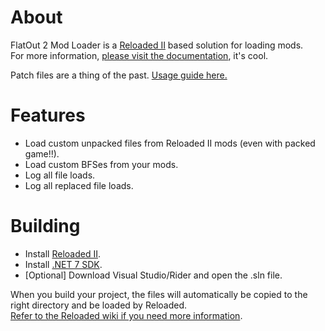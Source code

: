 # About

FlatOut 2 Mod Loader is a [Reloaded II](https://reloaded-project.github.io/Reloaded-II/) based solution for loading mods.  
For more information, [please visit the documentation](https://sewer56.dev/FlatOut2.Utils.ModLoader/), it's cool.  

Patch files are a thing of the past. [Usage guide here.](https://sewer56.dev/FlatOut2.Utils.ModLoader/usage.md)

# Features

- Load custom unpacked files from Reloaded II mods (even with packed game!!).  
- Load custom BFSes from your mods.  
- Log all file loads.  
- Log all replaced file loads.  

# Building

- Install [Reloaded II](https://github.com/Reloaded-Project/Reloaded-II/releases/latest).  
- Install [.NET 7 SDK](https://dotnet.microsoft.com/en-us/download/dotnet/7.0).  
- [Optional] Download Visual Studio/Rider and open the .sln file.  

When you build your project, the files will automatically be copied to the right directory and be loaded by Reloaded.  
[Refer to the Reloaded wiki if you need more information](https://reloaded-project.github.io/Reloaded-II/DevelopmentEnvironmentSetup/).  